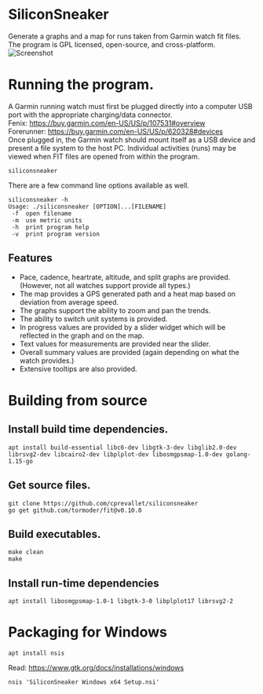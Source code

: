 # SiliconSneaker
Generate a graphs and a map for runs taken from Garmin watch fit files.  
The program is GPL licensed, open-source, and cross-platform.
![Screenshot](https://github.com/cprevallet/siliconsneaker/blob/readme/screenshot/siliconsneaker.png)

# Running the program.
A Garmin running watch must first be plugged directly into a computer USB port with the appropriate charging/data connector.  
Fenix: https://buy.garmin.com/en-US/US/p/107531#overview  
Forerunner: https://buy.garmin.com/en-US/US/p/620328#devices  
Once plugged in, the Garmin watch should mount itself as a USB device and present a file system to the host PC.  Individual activities (runs) may be viewed when FIT files are opened from within the program.
```
siliconsneaker
```

There are a few command line options available as well.

```
siliconsneaker -h
Usage: ./siliconsneaker [OPTION]...[FILENAME]
 -f  open filename
 -m  use metric units
 -h  print program help
 -v  print program version
```

## Features
- Pace, cadence, heartrate, altitude, and split graphs are provided. (However, not all watches support provide all types.)
- The map provides a GPS generated path and a heat map based on deviation from average speed.
- The graphs support the ability to zoom and pan the trends.
- The ability to switch unit systems is provided.
- In progress values are provided by a slider widget which will be reflected in the graph and on the map.
- Text values for measurements are provided near the slider.
- Overall summary values are provided (again depending on what the watch provides.)
- Extensive tooltips are also provided.

# Building from source
## Install build time dependencies.
```
apt install build-essential libc6-dev libgtk-3-dev libglib2.0-dev librsvg2-dev libcairo2-dev libplplot-dev libosmgpsmap-1.0-dev golang-1.15-go  
```

## Get source files.
```
git clone https://github.com/cprevallet/siliconsneaker  
go get github.com/tormoder/fit@v0.10.0  
```

## Build executables.
```
make clean  
make  
```

## Install run-time dependencies
```
apt install libosmgpsmap-1.0-1 libgtk-3-0 libplplot17 librsvg2-2  
```

# Packaging for Windows
```
apt install nsis  
```
Read: https://www.gtk.org/docs/installations/windows  
```
nsis 'SiliconSneaker Windows x64 Setup.nsi'   
```
